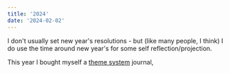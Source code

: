 ```yaml
---
title: '2024'
date: '2024-02-02'
---
```


I don't usually set new year's resolutions - but (like many people, I think)
I do use the time around new year's for some self reflection/projection.

This year I bought myself a [theme system]() journal, 